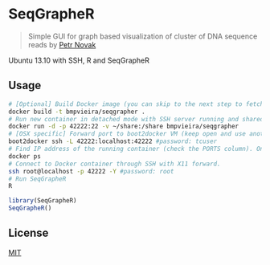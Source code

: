 SeqGrapheR
==========
>Simple GUI for graph based visualization of cluster of DNA sequence reads
by [Petr Novak](http://cran.r-project.org/web/packages/SeqGrapheR/index.html)

Ubuntu 13.10 with SSH, R and SeqGrapheR

Usage
-----

```bash
# [Optional] Build Docker image (you can skip to the next step to fetch from registry)
docker build -t bmpvieira/seqgrapher .
# Run new container in detached mode with SSH server running and shared folder
docker run -d -p 42222:22 -v ~/share:/share bmpvieira/seqgrapher
# [OSX specific] Forward port to boot2docker VM (keep open and use another terminal)
boot2docker ssh -L 42222:localhost:42222 #password: tcuser
# Find IP address of the running container (check the PORTS column). On OSX it will always be localhost.
docker ps
# Connect to Docker container through SSH with X11 forward.
ssh root@localhost -p 42222 -Y #password: root
# Run SeqGrapheR
R
```
```R
library(SeqGrapheR)
SeqGrapheR()
```

License
-------
[MIT](https://raw.github.com/bmpvieira/Dockerfiles/master/LICENSE)
